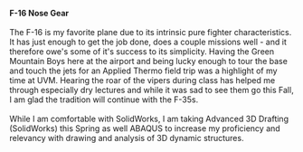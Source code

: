 **F-16 Nose Gear**<br>
<br>
The F-16 is my favorite plane due to its intrinsic pure fighter characteristics. It has just enough to get the job done, does a couple missions well - and it therefore owe's some of it's success to its simplicity. Having the Green Mountain Boys here at the airport and being lucky enough to tour the base and touch the jets for an Applied Thermo field trip was a highlight of my time at UVM. Hearing the roar of the vipers during class has helped me through especially dry lectures and while it was sad to see them go this Fall, I am glad the tradition will continue with the F-35s.<br>
<br>
While I am comfortable with SolidWorks, I am taking Advanced 3D Drafting (SolidWorks) this Spring as well ABAQUS to increase my proficiency and relevancy with drawing and analysis of 3D dynamic structures. <br>
